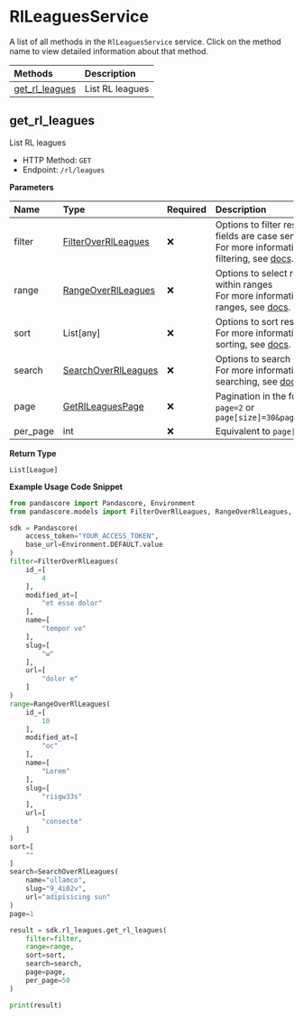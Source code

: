 # RlLeaguesService

A list of all methods in the `RlLeaguesService` service. Click on the method name to view detailed information about that method.

| Methods                           | Description     |
| :-------------------------------- | :-------------- |
| [get_rl_leagues](#get_rl_leagues) | List RL leagues |

## get_rl_leagues

List RL leagues

- HTTP Method: `GET`
- Endpoint: `/rl/leagues`

**Parameters**

| Name     | Type                                                    | Required | Description                                                                                                                                         |
| :------- | :------------------------------------------------------ | :------- | :-------------------------------------------------------------------------------------------------------------------------------------------------- |
| filter   | [FilterOverRlLeagues](../models/FilterOverRlLeagues.md) | ❌       | Options to filter results. String fields are case sensitive <br/>For more information on filtering, see [docs](/docs/filtering-and-sorting#filter). |
| range    | [RangeOverRlLeagues](../models/RangeOverRlLeagues.md)   | ❌       | Options to select results within ranges <br/>For more information on ranges, see [docs](/docs/filtering-and-sorting#range).                         |
| sort     | List[any]                                               | ❌       | Options to sort results <br/>For more information on sorting, see [docs](/docs/filtering-and-sorting#sort).                                         |
| search   | [SearchOverRlLeagues](../models/SearchOverRlLeagues.md) | ❌       | Options to search results <br/>For more information on searching, see [docs](/docs/filtering-and-sorting#search).                                   |
| page     | [GetRlLeaguesPage](../models/GetRlLeaguesPage.md)       | ❌       | Pagination in the form of `page=2` or `page[size]=30&page[number]=2`                                                                                |
| per_page | int                                                     | ❌       | Equivalent to `page[size]`                                                                                                                          |

**Return Type**

`List[League]`

**Example Usage Code Snippet**

```python
from pandascore import Pandascore, Environment
from pandascore.models import FilterOverRlLeagues, RangeOverRlLeagues, SearchOverRlLeagues

sdk = Pandascore(
    access_token="YOUR_ACCESS_TOKEN",
    base_url=Environment.DEFAULT.value
)
filter=FilterOverRlLeagues(
    id_=[
        4
    ],
    modified_at=[
        "et esse dolor"
    ],
    name=[
        "tempor ve"
    ],
    slug=[
        "w"
    ],
    url=[
        "dolor e"
    ]
)
range=RangeOverRlLeagues(
    id_=[
        10
    ],
    modified_at=[
        "oc"
    ],
    name=[
        "Lorem"
    ],
    slug=[
        "riigw33s"
    ],
    url=[
        "consecte"
    ]
)
sort=[
    ""
]
search=SearchOverRlLeagues(
    name="ullamco",
    slug="9_4i02v",
    url="adipisicing sun"
)
page=1

result = sdk.rl_leagues.get_rl_leagues(
    filter=filter,
    range=range,
    sort=sort,
    search=search,
    page=page,
    per_page=50
)

print(result)
```

<!-- This file was generated by liblab | https://liblab.com/ -->
